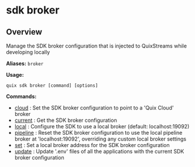 # sdk broker

## Overview

Manage the SDK broker configuration that is injected to QuixStreams while developing locally

**Aliases:** `broker`

**Usage:**

```
quix sdk broker [command] [options]
```

**Commands:**

- [cloud](cloud.md) : Set the SDK broker configuration to point to a 'Quix Cloud' broker
- [current](current.md) : Get the SDK broker configuration
- [local](local.md) : Configure the SDK to use a local broker (default: localhost:19092)
- [pipeline](pipeline.md) : Reset the SDK broker configuration to use the local pipeline broker at 'localhost:19092', overriding any custom local broker settings
- [set](set.md) : Set a local broker address for the SDK broker configuration
- [update](update.md) : Update '.env' files of all the applications with the current SDK broker configuration

